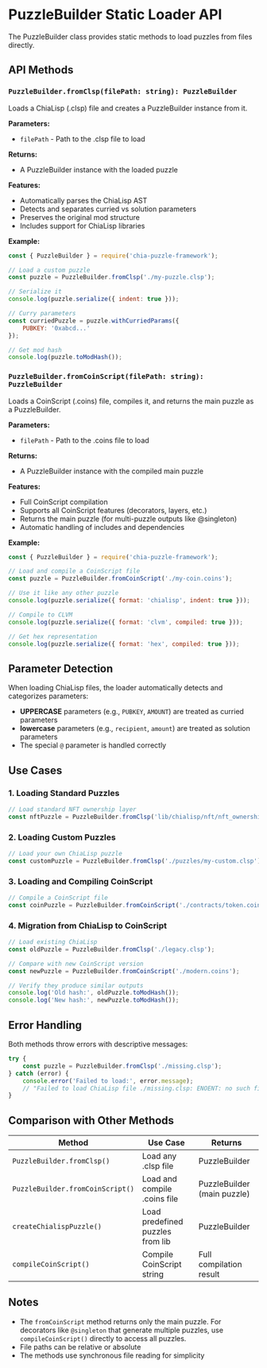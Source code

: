 # PuzzleBuilder Static Loader API

The PuzzleBuilder class provides static methods to load puzzles from files directly.

## API Methods

### `PuzzleBuilder.fromClsp(filePath: string): PuzzleBuilder`

Loads a ChiaLisp (.clsp) file and creates a PuzzleBuilder instance from it.

**Parameters:**
- `filePath` - Path to the .clsp file to load

**Returns:**
- A PuzzleBuilder instance with the loaded puzzle

**Features:**
- Automatically parses the ChiaLisp AST
- Detects and separates curried vs solution parameters
- Preserves the original mod structure
- Includes support for ChiaLisp libraries

**Example:**
```javascript
const { PuzzleBuilder } = require('chia-puzzle-framework');

// Load a custom puzzle
const puzzle = PuzzleBuilder.fromClsp('./my-puzzle.clsp');

// Serialize it
console.log(puzzle.serialize({ indent: true }));

// Curry parameters
const curriedPuzzle = puzzle.withCurriedParams({
    PUBKEY: '0xabcd...'
});

// Get mod hash
console.log(puzzle.toModHash());
```

### `PuzzleBuilder.fromCoinScript(filePath: string): PuzzleBuilder`

Loads a CoinScript (.coins) file, compiles it, and returns the main puzzle as a PuzzleBuilder.

**Parameters:**
- `filePath` - Path to the .coins file to load

**Returns:**
- A PuzzleBuilder instance with the compiled main puzzle

**Features:**
- Full CoinScript compilation
- Supports all CoinScript features (decorators, layers, etc.)
- Returns the main puzzle (for multi-puzzle outputs like @singleton)
- Automatic handling of includes and dependencies

**Example:**
```javascript
const { PuzzleBuilder } = require('chia-puzzle-framework');

// Load and compile a CoinScript file
const puzzle = PuzzleBuilder.fromCoinScript('./my-coin.coins');

// Use it like any other puzzle
console.log(puzzle.serialize({ format: 'chialisp', indent: true }));

// Compile to CLVM
console.log(puzzle.serialize({ format: 'clvm', compiled: true }));

// Get hex representation
console.log(puzzle.serialize({ format: 'hex', compiled: true }));
```

## Parameter Detection

When loading ChiaLisp files, the loader automatically detects and categorizes parameters:

- **UPPERCASE** parameters (e.g., `PUBKEY`, `AMOUNT`) are treated as curried parameters
- **lowercase** parameters (e.g., `recipient`, `amount`) are treated as solution parameters
- The special `@` parameter is handled correctly

## Use Cases

### 1. Loading Standard Puzzles
```javascript
// Load standard NFT ownership layer
const nftPuzzle = PuzzleBuilder.fromClsp('lib/chialisp/nft/nft_ownership_layer.clsp');
```

### 2. Loading Custom Puzzles
```javascript
// Load your own ChiaLisp puzzle
const customPuzzle = PuzzleBuilder.fromClsp('./puzzles/my-custom.clsp');
```

### 3. Loading and Compiling CoinScript
```javascript
// Compile a CoinScript file
const coinPuzzle = PuzzleBuilder.fromCoinScript('./contracts/token.coins');
```

### 4. Migration from ChiaLisp to CoinScript
```javascript
// Load existing ChiaLisp
const oldPuzzle = PuzzleBuilder.fromClsp('./legacy.clsp');

// Compare with new CoinScript version
const newPuzzle = PuzzleBuilder.fromCoinScript('./modern.coins');

// Verify they produce similar outputs
console.log('Old hash:', oldPuzzle.toModHash());
console.log('New hash:', newPuzzle.toModHash());
```

## Error Handling

Both methods throw errors with descriptive messages:

```javascript
try {
    const puzzle = PuzzleBuilder.fromClsp('./missing.clsp');
} catch (error) {
    console.error('Failed to load:', error.message);
    // "Failed to load ChiaLisp file ./missing.clsp: ENOENT: no such file or directory"
}
```

## Comparison with Other Methods

| Method | Use Case | Returns |
|--------|----------|---------|
| `PuzzleBuilder.fromClsp()` | Load any .clsp file | PuzzleBuilder |
| `PuzzleBuilder.fromCoinScript()` | Load and compile .coins file | PuzzleBuilder (main puzzle) |
| `createChialispPuzzle()` | Load predefined puzzles from lib | PuzzleBuilder |
| `compileCoinScript()` | Compile CoinScript string | Full compilation result |

## Notes

- The `fromCoinScript` method returns only the main puzzle. For decorators like `@singleton` that generate multiple puzzles, use `compileCoinScript()` directly to access all puzzles.
- File paths can be relative or absolute
- The methods use synchronous file reading for simplicity 